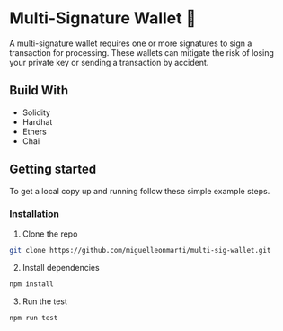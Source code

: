 # Multi-Signature Wallet 🔏

A multi-signature wallet requires one or more signatures to sign a transaction for processing. These wallets can mitigate the risk of losing your private key or sending a transaction by accident.

## Build With

- Solidity
- Hardhat
- Ethers
- Chai

## Getting started

To get a local copy up and running follow these simple example steps.

### Installation

1. Clone the repo

```sh
git clone https://github.com/miguelleonmarti/multi-sig-wallet.git
```

2. Install dependencies

```sh
npm install
```

3. Run the test

```sh
npm run test
```
